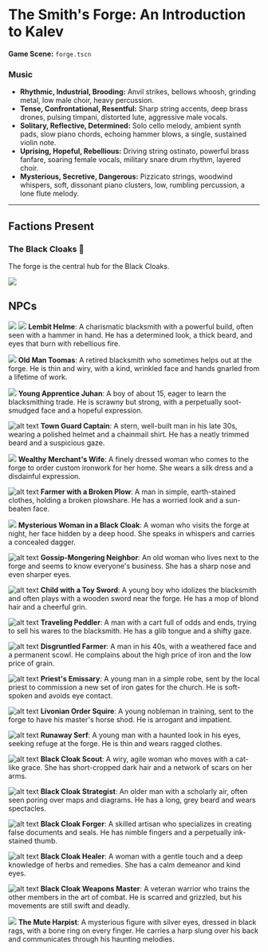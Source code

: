 # The Smith's Forge: An Introduction to Kalev

**Game Scene:** `forge.tscn`


### Music
- **Rhythmic, Industrial, Brooding:** Anvil strikes, bellows whoosh, grinding metal, low male choir, heavy percussion.
- **Tense, Confrontational, Resentful:** Sharp string accents, deep brass drones, pulsing timpani, distorted lute, aggressive male vocals.
- **Solitary, Reflective, Determined:** Solo cello melody, ambient synth pads, slow piano chords, echoing hammer blows, a single, sustained violin note.
- **Uprising, Hopeful, Rebellious:** Driving string ostinato, powerful brass fanfare, soaring female vocals, military snare drum rhythm, layered choir.
- **Mysterious, Secretive, Dangerous:** Pizzicato strings, woodwind whispers, soft, dissonant piano clusters, low, rumbling percussion, a lone flute melody.

---

## Factions Present

### The Black Cloaks 🌃
The forge is the central hub for the Black Cloaks.

![](../../assets/characters/cloaks/black-1.png)


## NPCs

![](../../../assets/characters/cloaks/black-1.png)
![](../../../assets/characters/cloaks/image-5.png)
**Lembit Helme**: A charismatic blacksmith with a powerful build, often seen with a hammer in hand. He has a determined look, a thick beard, and eyes that burn with rebellious fire.


![](image.png)
**Old Man Toomas**: A retired blacksmith who sometimes helps out at the forge. He is thin and wiry, with a kind, wrinkled face and hands gnarled from a lifetime of work.



![](image-1.png)
**Young Apprentice Juhan**: A boy of about 15, eager to learn the blacksmithing trade. He is scrawny but strong, with a perpetually soot-smudged face and a hopeful expression.



![alt text](image-3.png)
**Town Guard Captain**: A stern, well-built man in his late 30s, wearing a polished helmet and a chainmail shirt. He has a neatly trimmed beard and a suspicious gaze.

![](image-2.png)
**Wealthy Merchant's Wife**: A finely dressed woman who comes to the forge to order custom ironwork for her home. She wears a silk dress and a disdainful expression.


![alt text](image-4.png)
**Farmer with a Broken Plow**: A man in simple, earth-stained clothes, holding a broken plowshare. He has a worried look and a sun-beaten face.

![](image-5.png)
**Mysterious Woman in a Black Cloak**: A woman who visits the forge at night, her face hidden by a deep hood. She speaks in whispers and carries a concealed dagger.

![alt text](image-6.png)
**Gossip-Mongering Neighbor**: An old woman who lives next to the forge and seems to know everyone's business. She has a sharp nose and even sharper eyes.


![alt text](image-7.png)
**Child with a Toy Sword**: A young boy who idolizes the blacksmith and often plays with a wooden sword near the forge. He has a mop of blond hair and a cheerful grin.

![alt text](image-8.png)
**Traveling Peddler**: A man with a cart full of odds and ends, trying to sell his wares to the blacksmith. He has a glib tongue and a shifty gaze.

![alt text](image-9.png)
**Disgruntled Farmer**: A man in his 40s, with a weathered face and a permanent scowl. He complains about the high price of iron and the low price of grain.


![alt text](image-10.png)
**Priest's Emissary**: A young man in a simple robe, sent by the local priest to commission a new set of iron gates for the church. He is soft-spoken and avoids eye contact.

![alt text](image-11.png)
**Livonian Order Squire**: A young nobleman in training, sent to the forge to have his master's horse shod. He is arrogant and impatient.

![alt text](image-12.png)
**Runaway Serf**: A young man with a haunted look in his eyes, seeking refuge at the forge. He is thin and wears ragged clothes.

![alt text](image-13.png)
**Black Cloak Scout**: A wiry, agile woman who moves with a cat-like grace. She has short-cropped dark hair and a network of scars on her arms.

![alt text](image-14.png)
**Black Cloak Strategist**: An older man with a scholarly air, often seen poring over maps and diagrams. He has a long, grey beard and wears spectacles.

![alt text](image-15.png)
**Black Cloak Forger**: A skilled artisan who specializes in creating false documents and seals. He has nimble fingers and a perpetually ink-stained thumb.

![alt text](image-16.png)
**Black Cloak Healer**: A woman with a gentle touch and a deep knowledge of herbs and remedies. She has a calm demeanor and kind eyes.

![alt text](image-17.png)
**Black Cloak Weapons Master**: A veteran warrior who trains the other members in the art of combat. He is scarred and grizzled, but his movements are still swift and deadly.


![](image-18.png)
**The Mute Harpist**: A mysterious figure with silver eyes, dressed in black rags, with a bone ring on every finger. He carries a harp slung over his back and communicates through his haunting melodies.
